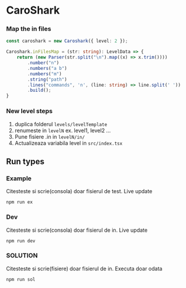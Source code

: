 # CaroShark

### Map the in files
```ts
const caroshark = new Caroshark({ level: 2 });

Caroshark.inFilesMap = (str: string): LevelData => {
    return (new Parser(str.split("\n").map((x) => x.trim())))
        .number("n")
        .numbers("a b")
        .numbers("m")
        .string("path")
        .lines("commands", 'n', (line: string) => line.split(' '))
        .build(); 
}
```

### New level steps
1. duplica folderul `levels/levelTemplate`
2. renumeste in `levelN` ex. level1, level2 ...
3. Pune fisiere .in in `levelN/in/`
4. Actualizeaza variabila level in `src/index.tsx`

## Run types

### Example
Citesteste si scrie(consola) doar fisierul de test. Live update
```
npm run ex
```
### Dev
Citesteste si scrie(consola) doar fisierul de in. Live update 
```
npm run dev
```
### SOLUTION
Citesteste si scrie(fisiere) doar fisierul de in. Executa doar odata
```
npm run sol
```